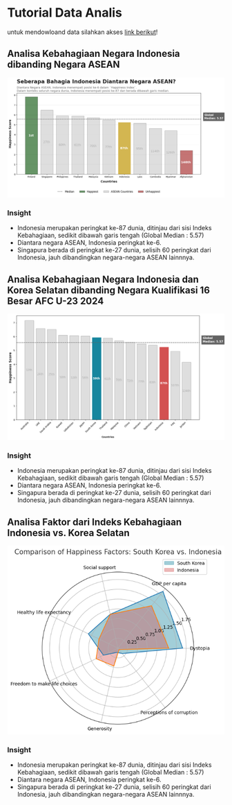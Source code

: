 # Tutorial Data Analis

untuk mendowloand data silahkan akses [link berikut](https://google.com)!

## Analisa Kebahagiaan Negara Indonesia dibanding Negara ASEAN
<img src="https://github.com/ziyadn/turorial_data_analis/blob/main/Gambar1.png">

### Insight
- Indonesia merupakan peringkat ke-87 dunia, ditinjau dari sisi Indeks Kebahagiaan, sedikit dibawah garis tengah (Global Median : 5.57)
- Diantara negara ASEAN, Indonesia peringkat ke-6.
- Singapura berada di peringkat ke-27 dunia, selisih 60 peringkat dari Indonesia, jauh dibandingkan negara-negara ASEAN lainnnya.

## Analisa Kebahagiaan Negara Indonesia dan Korea Selatan dibanding Negara Kualifikasi 16 Besar AFC U-23 2024
<img src="https://github.com/ziyadn/turorial_data_analis/blob/main/Gambar2.png">

### Insight
- Indonesia merupakan peringkat ke-87 dunia, ditinjau dari sisi Indeks Kebahagiaan, sedikit dibawah garis tengah (Global Median : 5.57)
- Diantara negara ASEAN, Indonesia peringkat ke-6.
- Singapura berada di peringkat ke-27 dunia, selisih 60 peringkat dari Indonesia, jauh dibandingkan negara-negara ASEAN lainnnya.

## Analisa Faktor dari Indeks Kebahagiaan Indonesia vs. Korea Selatan
<img src="https://github.com/ziyadn/turorial_data_analis/blob/main/Gambar3.png">

### Insight
- Indonesia merupakan peringkat ke-87 dunia, ditinjau dari sisi Indeks Kebahagiaan, sedikit dibawah garis tengah (Global Median : 5.57)
- Diantara negara ASEAN, Indonesia peringkat ke-6.
- Singapura berada di peringkat ke-27 dunia, selisih 60 peringkat dari Indonesia, jauh dibandingkan negara-negara ASEAN lainnnya.
